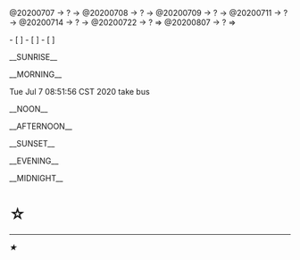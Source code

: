 <link rel="stylesheet"  type="text/css" href="s-activity.css"/>
<p class="todo">@20200707 → ? → @20200708 → ? → @20200709 → ? → @20200711 → ? → @20200714 → ? → @20200722 → ? ⇒ @20200807 → ? ⇒ </p>
- [ ]    
- [ ]    
- [ ]    

<p class="tb">__SUNRISE__</p>
<p class="tb">__MORNING__</p>
<p class="ac">Tue Jul  7 08:51:56 CST 2020 take bus</p>
<p class="tb">__NOON__</p>
<p class="tb">__AFTERNOON__</p>
<p class="tb">__SUNSET__</p>
<p class="tb">__EVENING__</p>
<p class="tb">__MIDNIGHT__</p>

# ☆   

---
_★_
